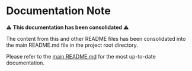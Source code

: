 # Documentation Note

⚠️ **This documentation has been consolidated** ⚠️

The content from this and other README files has been consolidated into the main README.md file in the project root directory.

Please refer to the [main README.md](../README.md) for the most up-to-date documentation.
